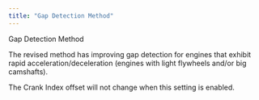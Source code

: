 ```yaml
---
title: "Gap Detection Method"
---
```


Gap Detection Method


The revised method has improving gap detection for engines that exhibit rapid acceleration/deceleration (engines with light flywheels and/or big camshafts).


The Crank Index offset will not change when this setting is enabled.